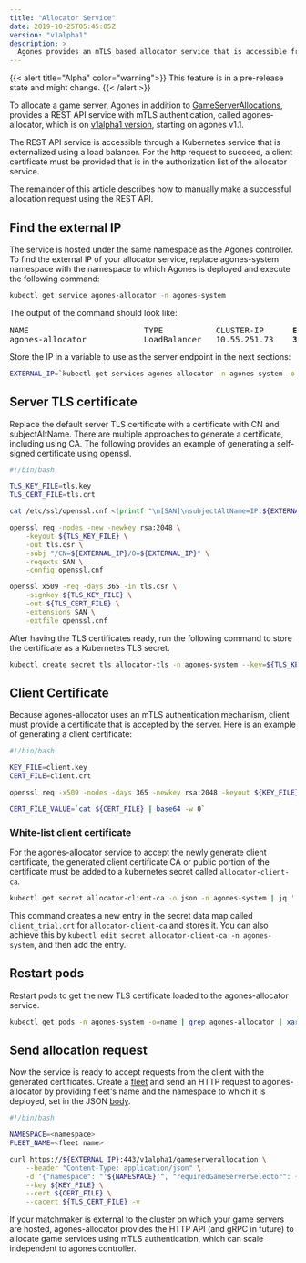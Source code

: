 ```yaml
---
title: "Allocator Service"
date: 2019-10-25T05:45:05Z
version: "v1alpha1"
description: >
  Agones provides an mTLS based allocator service that is accessible from outside the cluster using a load balancer. The service is deployed and scales independent to Agones controller.
---
```


{{< alert title="Alpha" color="warning">}}
This feature is in a pre-release state and might change.
{{< /alert >}}

To allocate a game server, Agones in addition to [GameServerAllocations](https://github.com/googleforgames/agones/blob/master/pkg/apis/allocation/v1/gameserverallocation.go), provides a REST API service with mTLS authentication, called agones-allocator, which is on [v1alpha1 version](https://github.com/googleforgames/agones/blob/master/proto/allocation/v1alpha1), starting on agones v1.1.

The REST API service is accessible through a Kubernetes service that is externalized using a load balancer. For the http request to succeed, a client certificate must be provided that is in the authorization list of the allocator service.

The remainder of this article describes how to manually make a successful allocation request using the REST API.

## Find the external IP

The service is hosted under the same namespace as the Agones controller. To find the external IP of your allocator service, replace agones-system namespace with the namespace to which Agones is deployed and execute the following command:

```bash
kubectl get service agones-allocator -n agones-system
```

The output of the command should look like:

<pre>
NAME                        TYPE           CLUSTER-IP      <b>EXTERNAL-IP</b>     PORT(S)            AGE
agones-allocator            LoadBalancer   10.55.251.73    <b>34.82.195.204</b>   443:30250/TCP      7d22h
</pre>

Store the IP in a variable to use as the server endpoint in the next sections:

```bash
EXTERNAL_IP=`kubectl get services agones-allocator -n agones-system -o jsonpath='{.status.loadBalancer.ingress[0].ip}'`
```

## Server TLS certificate

Replace the default server TLS certificate with a certificate with CN and subjectAltName. There are multiple approaches to generate a certificate, including using CA. The following provides an example of generating a self-signed certificate using openssl.

```bash
#!/bin/bash

TLS_KEY_FILE=tls.key
TLS_CERT_FILE=tls.crt

cat /etc/ssl/openssl.cnf <(printf "\n[SAN]\nsubjectAltName=IP:${EXTERNAL_IP}") > openssl.cnf

openssl req -nodes -new -newkey rsa:2048 \
    -keyout ${TLS_KEY_FILE} \
    -out tls.csr \
    -subj "/CN=${EXTERNAL_IP}/O=${EXTERNAL_IP}" \
    -reqexts SAN \
    -config openssl.cnf

openssl x509 -req -days 365 -in tls.csr \
    -signkey ${TLS_KEY_FILE} \
    -out ${TLS_CERT_FILE} \
    -extensions SAN \
    -extfile openssl.cnf
```

After having the TLS certificates ready, run the following command to store the certificate as a Kubernetes TLS secret.

```bash
kubectl create secret tls allocator-tls -n agones-system --key=${TLS_KEY_FILE} --cert=${TLS_CERT_FILE} --dry-run -o yaml | kubectl apply -f -
```

## Client Certificate

Because agones-allocator uses an mTLS authentication mechanism, client must provide a certificate that is accepted by the server. Here is an example of generating a client certificate:

```bash
#!/bin/bash

KEY_FILE=client.key
CERT_FILE=client.crt

openssl req -x509 -nodes -days 365 -newkey rsa:2048 -keyout ${KEY_FILE} -out ${CERT_FILE}

CERT_FILE_VALUE=`cat ${CERT_FILE} | base64 -w 0`
```

### White-list client certificate

For the agones-allocator service to accept the newly generate client certificate, the generated client certificate CA or public portion of the certificate must be added to a kubernetes secret called `allocator-client-ca`.

```bash
kubectl get secret allocator-client-ca -o json -n agones-system | jq '.data["client_trial.crt"]="'${CERT_FILE_VALUE}'"' | kubectl apply -f -
```

This command creates a new entry in the secret data map called `client_trial.crt` for `allocator-client-ca` and stores it. You can also achieve this by `kubectl edit secret allocator-client-ca -n agones-system`, and then add the entry.

## Restart pods

Restart pods to get the new TLS certificate loaded to the agones-allocator service.

```bash
kubectl get pods -n agones-system -o=name | grep agones-allocator | xargs kubectl delete -n agones-system
```

## Send allocation request

Now the service is ready to accept requests from the client with the generated certificates. Create a [fleet](https://agones.dev/site/docs/getting-started/create-fleet/#1-create-a-fleet) and send an HTTP request to agones-allocator by providing fleet's name and the namespace to which it is deployed, set in the JSON [body](https://github.com/googleforgames/agones/blob/master/proto/allocation/v1alpha1/allocation.proto).

```bash
#!/bin/bash

NAMESPACE=<namespace>
FLEET_NAME=<fleet name>

curl https://${EXTERNAL_IP}:443/v1alpha1/gameserverallocation \
    --header "Content-Type: application/json" \
    -d '{"namespace": "'${NAMESPACE}'", "requiredGameServerSelector": {"matchLabels": {"agones.dev/fleet": "'${FLEET_NAME}'"}}}' \
    --key ${KEY_FILE} \
    --cert ${CERT_FILE} \
    --cacert ${TLS_CERT_FILE} -v
```

If your matchmaker is external to the cluster on which your game servers are hosted, agones-allocator provides the HTTP API (and gRPC in future) to allocate game services using mTLS authentication, which can scale independent to agones controller.
